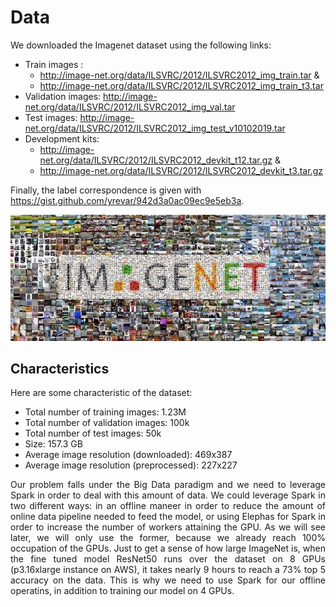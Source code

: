 # Data

We downloaded the Imagenet dataset using the following links:

- Train images :  
     - http://image-net.org/data/ILSVRC/2012/ILSVRC2012_img_train.tar & 
     - http://image-net.org/data/ILSVRC/2012/ILSVRC2012_img_train_t3.tar 
- Validation images: http://image-net.org/data/ILSVRC/2012/ILSVRC2012_img_val.tar 
- Test images: http://image-net.org/data/ILSVRC/2012/ILSVRC2012_img_test_v10102019.tar  
- Development kits: 
     - http://image-net.org/data/ILSVRC/2012/ILSVRC2012_devkit_t12.tar.gz & 
     - http://image-net.org/data/ILSVRC/2012/ILSVRC2012_devkit_t3.tar.gz 

Finally, the label correspondence is given with https://gist.github.com/yrevar/942d3a0ac09ec9e5eb3a.

![](Imagenet.jpg)

## Characteristics

Here are some characteristic of the dataset:
- Total number of training images: 1.23M  
- Total number of validation images: 100k
- Total number of test images: 50k
- Size: 157.3 GB
- Average image resolution (downloaded): 469x387 
- Average image resolution (preprocessed): 227x227

<p align="justify"> Our problem falls under the Big Data paradigm and we need to leverage Spark in order to deal with this amount of data. We could leverage Spark in two different ways: in an offline maneer in order to reduce the amount of online data pipeline needed to feed the model, or using Elephas for Spark in order to increase the number of workers attaining the GPU. As we will see later, we will only use the former, because we already reach 100% occupation of the GPUs. 
     Just to get a sense of how large ImageNet is, when the fine tuned model ResNet50 runs over the dataset on 8 GPUs (p3.16xlarge instance on AWS), it takes nearly 9 hours to reach a 73% top 5 accuracy on the data. 
     This is why we need to use Spark for our offline operatins, in addition to training our model on 4 GPUs. </p>
